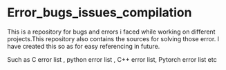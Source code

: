 # Error_bugs_issues_compilation
This is a repository for bugs and errors i faced while working on different projects.This repository also contains the sources for solving those error.
I have created this so as for easy referencing in future.


Such as C error list , python error list , C++ error list, Pytorch error list etc
